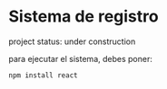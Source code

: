 <h1>Sistema de registro</h1>

project status: under construction

para ejecutar el sistema, debes poner:

```npm install react```
